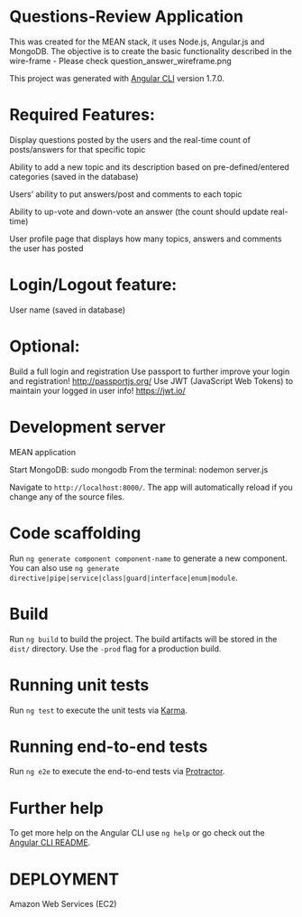 # Questions-Review Application

This was created for the MEAN stack, it uses Node.js, Angular.js and MongoDB.
The objective is to create the basic functionality described in the wire-frame - Please check question_answer_wireframe.png 

This project was generated with [Angular CLI](https://github.com/angular/angular-cli) version 1.7.0.


# Required Features:

Display questions posted by the users and the real-time count of posts/answers for that specific topic

Ability to add a new topic and its description based on pre-defined/entered categories (saved in the database)

Users’ ability to put answers/post and comments to each topic

Ability to up-vote and down-vote an answer (the count should update real-time)

User profile page that displays how many topics, answers and comments the user has posted


# Login/Logout feature:

User name (saved in database)


# Optional:

Build a full login and registration
Use passport to further improve your login and registration! http://passportjs.org/
Use JWT (JavaScript Web Tokens) to maintain your logged in user info! https://jwt.io/


# Development server

MEAN application

Start MongoDB: sudo mongodb
From the terminal: nodemon server.js

Navigate to `http://localhost:8000/`. 
The app will automatically reload if you change any of the source files.

# Code scaffolding

Run `ng generate component component-name` to generate a new component. 
You can also use `ng generate directive|pipe|service|class|guard|interface|enum|module`.

# Build

Run `ng build` to build the project. The build artifacts will be stored in the `dist/` directory. Use the `-prod` flag for a production build.

# Running unit tests

Run `ng test` to execute the unit tests via [Karma](https://karma-runner.github.io).

# Running end-to-end tests

Run `ng e2e` to execute the end-to-end tests via [Protractor](http://www.protractortest.org/).

# Further help

To get more help on the Angular CLI use `ng help` or go check out the [Angular CLI README](https://github.com/angular/angular-cli/blob/master/README.md).

# DEPLOYMENT

Amazon Web Services (EC2)




